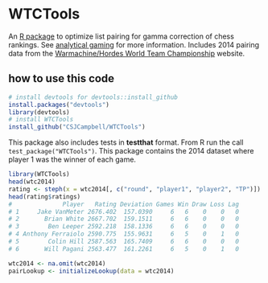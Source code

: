 WTCTools
=======

An [R package](http://www.r-project.org/) to optimize list pairing 
for gamma correction of chess rankings. 
See [analytical gaming](http://lacerto1.wordpress.com/) for more information.
Includes 2014 pairing data from the 
[Warmachine/Hordes World Team Championship](https://wmhwtc.wordpress.com/) 
website.

how to use this code
--------

```R
# install devtools for devtools::install_github
install.packages("devtools")
library(devtools)
# install WTCTools
install_github("CSJCampbell/WTCTools")
```

This package also includes tests in **testthat** format. 
From R run the call `test_package("WTCTools")`.
This package contains the 2014 dataset where player 1 was the winner of each game.
```R
library(WTCTools)
head(wtc2014)
rating <- steph(x = wtc2014[, c("round", "player1", "player2", "TP")])
head(rating$ratings)
#              Player   Rating Deviation Games Win Draw Loss Lag
# 1     Jake VanMeter 2676.402  157.0390     6   6    0    0   0
# 2       Brian White 2667.702  159.1511     6   6    0    0   0
# 3        Ben Leeper 2592.218  158.1336     6   6    0    0   0
# 4 Anthony Ferraiolo 2590.775  155.9631     6   5    0    1   0
# 5        Colin Hill 2587.563  165.7409     6   6    0    0   0
# 6       Will Pagani 2563.477  161.2261     6   5    0    1   0
```


```R
wtc2014 <- na.omit(wtc2014)
pairLookup <- initializeLookup(data = wtc2014)
```
